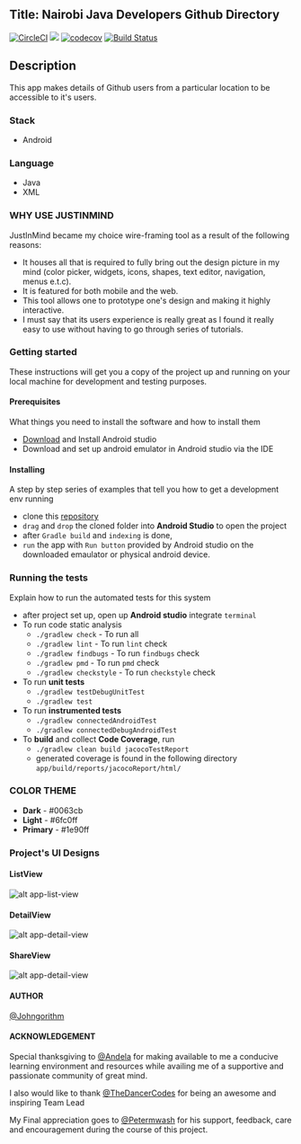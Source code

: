 
## Title: Nairobi Java Developers Github Directory

[![CircleCI](https://circleci.com/gh/johngorithm/github-ap-with-java.svg?style=svg)](https://circleci.com/gh/johngorithm/github-ap-with-java)  <a href="https://codeclimate.com/github/johngorithm/github-ap-with-java/maintainability"><img src="https://api.codeclimate.com/v1/badges/2ece7f637a5571667e7a/maintainability" /></a>  [![codecov](https://codecov.io/gh/johngorithm/github-ap-with-java/branch/develop/graph/badge.svg)](https://codecov.io/gh/johngorithm/github-ap-with-java)
[![Build Status](https://travis-ci.com/johngorithm/github-ap-with-java.svg?branch=develop)](https://travis-ci.com/johngorithm/github-ap-with-java)
## Description

This app makes details of Github users from a particular location to be accessible to it's users.

### Stack
- Android
 ### Language
- Java
- XML
 ### WHY USE JUSTINMIND
JustInMind became my choice wire-framing tool as a result of the following reasons:
- It houses all that is required to fully bring out the design picture in my mind (color picker, widgets, icons, shapes, text editor, navigation, menus e.t.c).
- It is featured for both mobile and the web.
- This tool allows one to prototype one's design and making it highly interactive.
- I must say that its users experience is really great as I found it really easy to use without having to go through series of tutorials.

### Getting started

These instructions will get you a copy of the project up and running on your local machine for development and testing purposes.

#### Prerequisites
What things you need to install the software and how to install them

- [Download](https://developer.android.com/studio/) and Install Android studio
- Download and set up android emulator in Android studio via the IDE


#### Installing
A step by step series of examples that tell you how to get a development env running

- clone this [repository](https://github.com/johngorithm/github-ap-with-java.git)
- `drag` and `drop` the cloned folder into **Android Studio** to open the project
- after `Gradle build` and `indexing` is done,
- `run` the app with `Run button` provided by Android studio on the downloaded emaulator or physical android device.


### Running the tests
Explain how to run the automated tests for this system
- after project set up, open up **Android studio** integrate `terminal`
- To run code static analysis
  - ` ./gradlew check ` - To run all
  - ` ./gradlew lint `  - To run `lint` check
  - ` ./gradlew findbugs `  - To run `findbugs` check
  - ` ./gradlew pmd `  - To run `pmd` check
  - ` ./gradlew checkstyle `  - To run `checkstyle` check
- To run **unit tests**
  - ```./gradlew testDebugUnitTest```
  - ```./gradlew test ```
- To run **instrumented tests**
  - `./gradlew connectedAndroidTest`
  - `./gradlew connectedDebugAndroidTest`
- To **build** and collect **Code Coverage**, run
  - ```./gradlew clean build jacocoTestReport```
  - generated coverage is found in the following directory ```app/build/reports/jacocoReport/html/```


### COLOR THEME
- **Dark** - #0063cb
- **Light** - #6fc0ff
- **Primary** - #1e90ff


### Project's UI Designs

#### ListView
![alt app-list-view](./wireframes/list-view.png)

#### DetailView
![alt app-detail-view](./wireframes/detail-view.png)

#### ShareView
![alt app-detail-view](./wireframes/share-view.png)

#### AUTHOR
[@Johngorithm](https://github.com/johngorithm)

#### ACKNOWLEDGEMENT
Special thanksgiving to [@Andela](https://andela.com) for making available to me a conducive learning environment and resources while availing me of a supportive and passionate community of great mind.

I also would like to thank [@TheDancerCodes](https://github.com/theDancerCodes) for being an awesome and inspiring Team Lead

My Final appreciation goes to [@Petermwash](https://github.com/petermwash) for his support, feedback, care and encouragement during the course of this project.